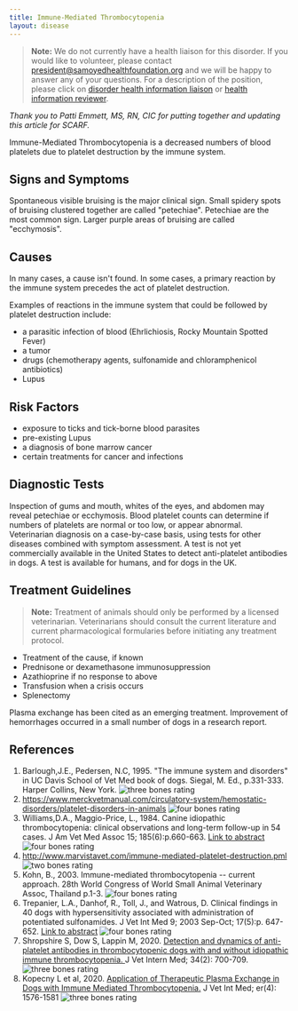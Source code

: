 ```yaml
---
title: Immune-Mediated Thrombocytopenia
layout: disease
---
```


> **Note:** We do not currently have a health liaison for this disorder.
> If you would like to volunteer, please contact
> [president@samoyedhealthfoundation.org](mailto:president@samoyedhealthfoundation.org?subject=Questions%20about%20becoming%20a%20Health%20Information%20Liaison%20or%20Reviewer)
> and we will be happy to answer any of your questions.
> For a description of the position, please click on
> [disorder health information liaison](/become-a-health-information-liaison)
> or
> [health information reviewer](/become-a-health-information-reviewer).

_Thank you to Patti Emmett, MS, RN, CIC for putting together and updating this article for SCARF._

Immune-Mediated Thrombocytopenia is a decreased numbers of blood platelets due to platelet destruction by the immune system.

## Signs and Symptoms

Spontaneous visible bruising is the major clinical sign. Small spidery
spots of bruising clustered together are called "petechiae".
Petechiae are the most common sign. Larger purple areas of bruising are
called "ecchymosis".

## Causes

In many cases, a cause isn't found. In some cases, a primary reaction
by the immune system precedes the act of platelet destruction.

Examples of reactions in the immune system that could be followed by
platelet destruction include:

- a parasitic infection of blood (Ehrlichiosis, Rocky Mountain Spotted Fever)
- a tumor
- drugs (chemotherapy agents, sulfonamide and chloramphenicol antibiotics)
- Lupus

## Risk Factors

- exposure to ticks and tick-borne blood parasites
- pre-existing Lupus
- a diagnosis of bone marrow cancer
- certain treatments for cancer and infections

## Diagnostic Tests

Inspection of gums and mouth, whites of the eyes, and abdomen may reveal petechiae or ecchymosis. Blood platelet counts can determine if numbers of platelets are normal or too low, or appear abnormal. Veterinarian diagnosis on a case-by-case basis, using tests for other diseases combined with symptom assessment. A test is not yet commercially available in the United States to detect anti-platelet antibodies in dogs. A test is available for humans, and for dogs in the UK.

## Treatment Guidelines

> **Note:** Treatment of animals should only be performed by a licensed
> veterinarian. Veterinarians should consult the current literature and
> current pharmacological formularies before initiating any treatment
> protocol.

- Treatment of the cause, if known
- Prednisone or dexamethasone immunosuppression
- Azathioprine if no response to above
- Transfusion when a crisis occurs
- Splenectomy

Plasma exchange has been cited as an emerging treatment. Improvement of hemorrhages occurred in a small number of dogs in a research report.

## References

1. Barlough,J.E., Pedersen, N.C, 1995. "The immune system and
   disorders" in UC Davis School of Vet Med book of dogs. Siegal, M.
   Ed., p.331-333. Harper Collins, New York. ![three bones
rating](/img/3-bones.png)
2. <https://www.merckvetmanual.com/circulatory-system/hemostatic-disorders/platelet-disorders-in-animals>
   ![four bones
rating](/img/4-bones.png)
3. Williams,D.A., Maggio-Price, L., 1984. Canine idiopathic
   thrombocytopenia: clinical observations and long-term follow-up in
   54 cases. J Am Vet Med Assoc 15; 185(6):p.660-663. [Link to
   abstract](http://www.ncbi.nlm.nih.gov/entrez/query.fcgi?db=pubmed&cmd=Retrieve&dopt=AbstractPlus&list_uids=6541641&query_hl=3&itool=pubmed_docsum/)
   ![four bones
rating](/img/4-bones.png)
4. <http://www.marvistavet.com/immune-mediated-platelet-destruction.pml>
   ![two bones
rating](/img/2-bones.png)
5. Kohn, B., 2003. Immune-mediated thrombocytopenia -- current
   approach. 28th World Congress of World Small Animal Veterinary
   Assoc, Thailand p.1-3. ![four bones
rating](/img/4-bones.png)
6. Trepanier, L.A., Danhof, R., Toll, J., and Watrous, D. Clinical
   findings in 40 dogs with hypersensitivity associated with
   administration of potentiated sulfonamides. J Vet Int Med 9; 2003
   Sep-Oct; 17(5):p. 647-652. [Link to
   abstract](http://www.ncbi.nlm.nih.gov/entrez/query.fcgi?db=pubmed&cmd=Retrieve&dopt=AbstractPlus&list_uids=14529130&query_hl=5&itool=pubmed_docsum)
   ![four bones
rating](/img/4-bones.png)
7. Shropshire S, Dow S, Lappin M, 2020. [Detection and dynamics of anti-platelet antibodies in thrombocytopenic dogs with and without idiopathic immune thrombocytopenia. ](https://onlinelibrary.wiley.com/doi/full/10.1111/jvim.15737) J Vet Intern Med; 34(2): 700-709. ![three bones
rating](/img/3-bones.png)
8. Kopecny L et al, 2020. [Application of Therapeutic Plasma Exchange in Dogs with Immune Mediated Thrombocytopenia.](https://onlinelibrary.wiley.com/doi/10.1111/jvim.15836) J Vet Int Med; er(4): 1576-1581 ![three bones
rating](/img/3-bones.png)
